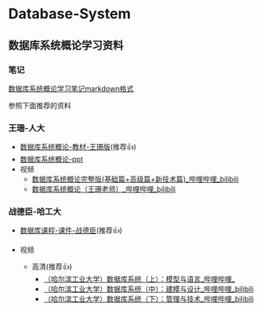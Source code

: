 # Database-System

## 数据库系统概论学习资料

### 笔记

[数据库系统概论学习笔记markdown格式](.\数据库系统概论.md)

参照下面推荐的资料

### 王珊-人大

* [数据库系统概论-教材-王珊版](.\王珊-人大\数据库系统概论-第5版.pdf)(推荐👍)
* [数据库系统概论-ppt](.\王珊-人大\ppt课件)
* 视频
	* [数据库系统概论完整版(基础篇+高级篇+新技术篇)_哔哩哔哩_bilibili](https://www.bilibili.com/video/BV13J411J7Vu/?spm_id_from=333.788.recommend_more_video.0)
    * [数据库系统概论（王珊老师）_哔哩哔哩_bilibili](https://www.bilibili.com/video/BV1pW411W7Do?spm_id_from=333.337.search-card.all.click)

### 战德臣-哈工大

* [数据库课程-课件-战德臣](.\战德臣-哈工大\哈工大数据库系统MOOC配套ppt)(推荐👍)

* 视频

  * 高清(推荐👍)
    * [（哈尔滨工业大学）数据库系统（上）：模型与语言_哔哩哔哩_](https://www.bilibili.com/video/BV1U64y1u7mb?p=1)
    * [（哈尔滨工业大学）数据库系统（中）：建模与设计_哔哩哔哩_bilibili](https://www.bilibili.com/video/BV1RK4y1C7Th/?spm_id_from=333.788.recommend_more_video.0)
    * [（哈尔滨工业大学）数据库系统（下）：管理与技术_哔哩哔哩_bilibili](https://www.bilibili.com/video/BV1Bc411h7dd/?spm_id_from=333.788.recommend_more_video.0)

  

  
